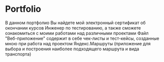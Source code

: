 # Portfolio
В данном портфолио Вы найдете мой электронный сертификат об окончании курсов Инженер по тестированию, а также сможете ознакомиться с моими работами над различными проектами
Файл "Веб-приложение" содержит в себе чек-листы и тест-кейсы, созданные мною при работа над проектом Яндекс.Маршруты (приложение для выбора и построения наиболее подходящего маршрута и вида транспорта)
